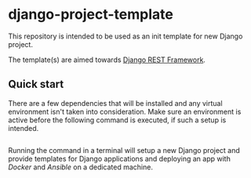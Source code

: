 django-project-template
=======================

This repository is intended to be used as an init template for new Django project.

The template(s) are aimed towards [Django REST Framework](http://www.django-rest-framework.org/).


## Quick start

There are a few dependencies that will be installed and any virtual environment
isn't taken into consideration. Make sure an environment is active before the
following command is executed, if such a setup is intended.

```

```

Running the command in a terminal will setup a new Django project and provide
templates for Django applications and deploying an app with _Docker_ and _Ansible_
on a dedicated machine.
